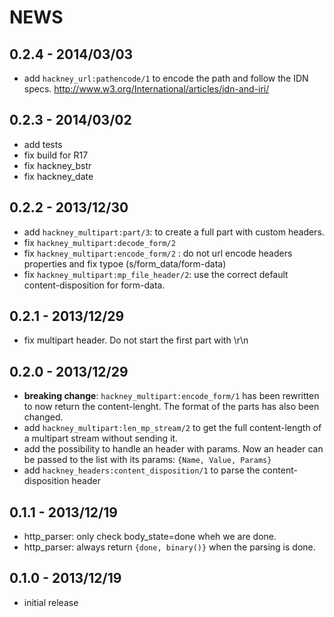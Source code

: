 # NEWS

0.2.4 - 2014/03/03
------------------

- add `hackney_url:pathencode/1` to encode the path and follow the IDN
  specs.  http://www.w3.org/International/articles/idn-and-iri/

0.2.3 - 2014/03/02
------------------

- add tests
- fix build for R17
- fix hackney_bstr
- fix hackney_date

0.2.2 - 2013/12/30
------------------

- add `hackney_multipart:part/3`: to create a full part with custom
  headers.
- fix `hackney_multipart:decode_form/2`
- fix `hackney_multipart:encode_form/2` : do not url encode headers
  properties and fix typoe (s/form_data/form-data)
- fix `hackney_multipart:mp_file_header/2`: use the correct
  default content-disposition for form-data.

0.2.1 - 2013/12/29
------------------

- fix multipart header. Do not start the first part with \r\n

0.2.0 - 2013/12/29
------------------

- **breaking change**: `hackney_multipart:encode_form/1` has been
  rewritten to now return the content-lenght. The format of the parts
has also been changed.
- add `hackney_multipart:len_mp_stream/2` to get the full content-length
  of a multipart stream without sending it.
- add the possibility to handle an header with params. Now an header can
  be passed to the list with its params: `{Name, Value, Params}`
- add `hackney_headers:content_disposition/1` to parse the
  content-disposition header

0.1.1 - 2013/12/19
------------------

- http_parser: only check body_state=done wheh we are done.
- http_parser: always return `{done, binary()}` when the parsing is
  done.

0.1.0 - 2013/12/19
------------------

- initial release
